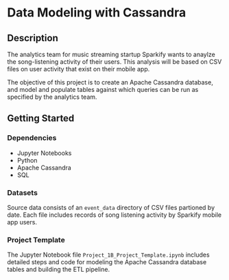 # Data Modeling with Cassandra

## Description

The analytics team for music streaming startup Sparkify wants to anaylze the song-listening activity of their users. This analysis will be based on CSV files on user activity that exist on their mobile app.

The objective of this project is to create an Apache Cassandra database, and model and populate tables against which queries can be run as specified by the analytics team.

## Getting Started

### Dependencies
- Jupyter Notebooks
- Python
- Apache Cassandra
- SQL

### Datasets

Source data consists of an `event_data` directory of CSV files partioned by date.  Each file includes records of song listening activity by Sparkify mobile app users.

### Project Template

The Jupyter Notebook file `Project_1B_Project_Template.ipynb` includes detailed steps and code for modeling the Apache Cassandra database tables and building the ETL pipeline.